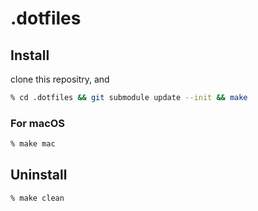 # .dotfiles

## Install
clone this repositry, and

```zsh
% cd .dotfiles && git submodule update --init && make
```

### For macOS

```zsh
% make mac
```

## Uninstall

```zsh
% make clean
```
